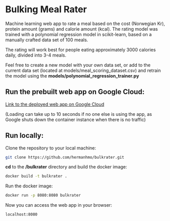 # Bulking Meal Rater
Machine learning web app to rate a meal based on the cost (Norwegian Kr), protein amount (grams) and calorie amount (kcal). The rating model was trained with a polynomial regression model in scikit-learn, based on a manually crafted data set of 100 meals.

The rating will work best for people eating approximately 3000 calories daily, divided into 3-4 meals.

Feel free to create a new model with your own data set, or add to the current data set (located at models/meal_scoring_dataset.csv) and retrain the model using the **models/polynomial_regression_trainer.py**

## Run the prebuilt web app on Google Cloud:

[Link to the deployed web app on Google Cloud](https://bulkrater-7jh2arsyhq-uc.a.run.app)

(Loading can take up to 10 seconds if no one else is using the app, as Google shuts down the container instance when there is no traffic)

## Run locally:
Clone the repository to your local machine:
```bash
git clone https://github.com/hermanhmo/bulkrater.git
```
**cd** to the **/bulkrater** directory and build the docker image:
```bash
docker build -t bulkrater .
```
Run the docker image:
```bash
docker run -p 8080:8080 bulkrater
```
Now you can access the web app in your browser:
```
localhost:8080
```
